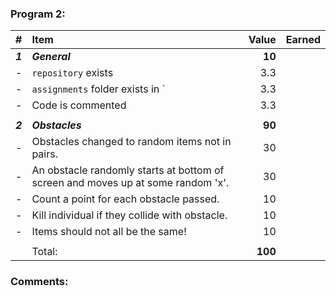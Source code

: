 ### Program 2:

|    #    |                                       Item                                       |  Value  | Earned |
| :------ | :------------------------------------------------------------------------------- | ------: | ------ |
| ***1*** | ***General***                                                                    |  **10** |        |
| -       | `repository`  exists                                                             |     3.3 |        |
| -       | `assignments` folder exists in `                                                 |     3.3 |        |
| -       | Code is commented                                                                |     3.3 |        |
|         |                                                                                  |         |        |
| ***2*** | ***Obstacles***                                                                  |  **90** |        |
| -       | Obstacles changed to random items not in pairs.                                  |      30 |        |
| -       | An obstacle randomly starts at bottom of screen and moves up at some random 'x'. |      30 |        |
| -       | Count a point for each obstacle passed.                                          |      10 |        |
| -       | Kill individual if they collide with obstacle.                                   |      10 |        |
| -       | Items should not all be the same!                                                |      10 |        |
|         |                                                                                  |         |        |
|         | Total:                                                                           | **100** |        |

### Comments:
```

```

[1]: http://f.cl.ly/items/3E231i211n2E042B1U3K/right.png  "Correct"
[2]: http://f.cl.ly/items/2X473C1Q1F2x3S1E4231/wrong.gif  "Incorrect"
[3]: http://f.cl.ly/items/1A0d2Q1J1N1u0C3g0C1s/null.gif  "Errors"
